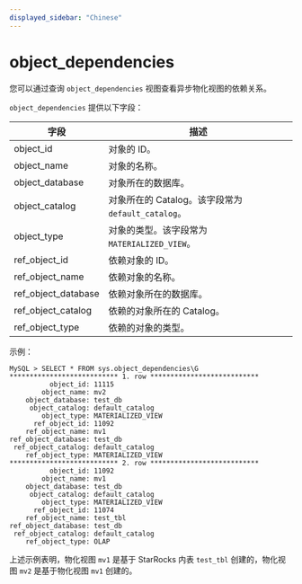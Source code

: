 ```yaml
---
displayed_sidebar: "Chinese"
---
```


# object_dependencies

您可以通过查询 `object_dependencies` 视图查看异步物化视图的依赖关系。

`object_dependencies` 提供以下字段：

| **字段**            | **描述**                                           |
| ------------------- | -------------------------------------------------- |
| object_id           | 对象的 ID。                                        |
| object_name         | 对象的名称。                                       |
| object_database     | 对象所在的数据库。                                 |
| object_catalog      | 对象所在的 Catalog。该字段常为 `default_catalog`。 |
| object_type         | 对象的类型。该字段常为 `MATERIALIZED_VIEW`。       |
| ref_object_id       | 依赖对象的 ID。                                    |
| ref_object_name     | 依赖对象的名称。                                   |
| ref_object_database | 依赖对象所在的数据库。                             |
| ref_object_catalog  | 依赖的对象所在的 Catalog。                         |
| ref_object_type     | 依赖的对象的类型。                                 |

示例：

```Plain
MySQL > SELECT * FROM sys.object_dependencies\G
*************************** 1. row ***************************
          object_id: 11115
        object_name: mv2
    object_database: test_db
     object_catalog: default_catalog
        object_type: MATERIALIZED_VIEW
      ref_object_id: 11092
    ref_object_name: mv1
ref_object_database: test_db
 ref_object_catalog: default_catalog
    ref_object_type: MATERIALIZED_VIEW
*************************** 2. row ***************************
          object_id: 11092
        object_name: mv1
    object_database: test_db
     object_catalog: default_catalog
        object_type: MATERIALIZED_VIEW
      ref_object_id: 11074
    ref_object_name: test_tbl
ref_object_database: test_db
 ref_object_catalog: default_catalog
    ref_object_type: OLAP
```

上述示例表明，物化视图 `mv1` 是基于 StarRocks 内表 `test_tbl` 创建的，物化视图 `mv2` 是基于物化视图 `mv1` 创建的。
